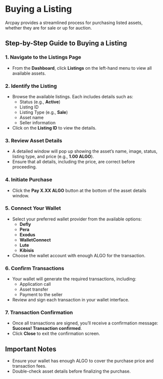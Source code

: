 # Buying a Listing

Arcpay provides a streamlined process for purchasing listed assets, whether they are for sale or up for auction.

## Step-by-Step Guide to Buying a Listing

### 1. Navigate to the Listings Page

- From the **Dashboard**, click **Listings** on the left-hand menu to view all available assets.

### 2. Identify the Listing

- Browse the available listings. Each includes details such as:
  - Status (e.g., **Active**)
  - Listing ID
  - Listing Type (e.g., **Sale**)
  - Asset name
  - Seller information
- Click on the **Listing ID** to view the details.

### 3. Review Asset Details

- A detailed window will pop up showing the asset’s name, image, status, listing type, and price (e.g., **1.00 ALGO**).
- Ensure that all details, including the price, are correct before proceeding.

### 4. Initiate Purchase

- Click the **Pay X.XX ALGO** button at the bottom of the asset details window.

### 5. Connect Your Wallet

- Select your preferred wallet provider from the available options:
  - **Defly**
  - **Pera**
  - **Exodus**
  - **WalletConnect**
  - **Lute**
  - **Kibisis**
- Choose the wallet account with enough ALGO for the transaction.

### 6. Confirm Transactions

- Your wallet will generate the required transactions, including:
  - Application call
  - Asset transfer
  - Payment to the seller
- Review and sign each transaction in your wallet interface.

### 7. Transaction Confirmation

- Once all transactions are signed, you’ll receive a confirmation message: **Success! Transaction confirmed**.
- Click **Close** to exit the confirmation screen.

## Important Notes

- Ensure your wallet has enough ALGO to cover the purchase price and transaction fees.
- Double-check asset details before finalizing the purchase.
